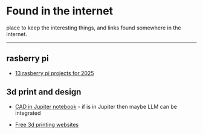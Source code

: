# Found in the internet

place to keep the interesting things, and links found somewhere in the internet.
<hr>

## rasberry pi

- [13 rasberry pi projects for 2025](https://www.slashgear.com/1765976/best-raspberry-pi-projects-2025)

## 3d print and design

- [CAD in Jupiter notebook](https://blog.jupyter.org/announcing-jupytercad-3-0-d8f4b7b0a719) - if is in Jupiter then maybe LLM can be integrated

- [Free 3d printing websites](https://www.xda-developers.com/every-maker-should-know-free-3d-printing-websites/)